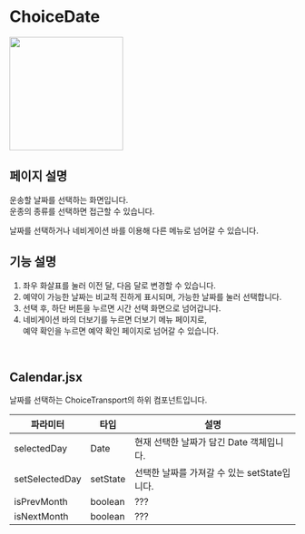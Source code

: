 # ChoiceDate

<img width="200" src="https://github.com/softeerbootcamp-3rd/Team4-HansalChai/assets/37495809/85825d34-691a-4b26-99c9-bdbec91f52bc">

## 페이지 설명
운송할 날짜를 선택하는 화면입니다.<br/>
운종의 종류를 선택하면 접근할 수 있습니다.

날짜를 선택하거나 네비게이션 바를 이용해 다른 메뉴로 넘어갈 수 있습니다.

## 기능 설명
1. 좌우 화살표를 눌러 이전 달, 다음 달로 변경할 수 있습니다.
2. 예약이 가능한 날짜는 비교적 진하게 표시되며, 가능한 날짜를 눌러 선택합니다.
3. 선택 후, 하단 버튼을 누르면 시간 선택 화면으로 넘어갑니다.
4. 네비게이션 바의 더보기를 누르면 더보기 메뉴 페이지로,<br/>예약 확인을 누르면 예약 확인 페이지로 넘어갈 수 있습니다.

<br/>

## Calendar.jsx

날짜를 선택하는 ChoiceTransport의 하위 컴포넌트입니다.

|파라미터|타입|설명
|---|---|---|
|selectedDay|Date|현재 선택한 날짜가 담긴 Date 객체입니다.|
|setSelectedDay|setState<Date>|선택한 날짜를 가져갈 수 있는 setState입니다.|
|isPrevMonth|boolean|???|
|isNextMonth|boolean|???|
